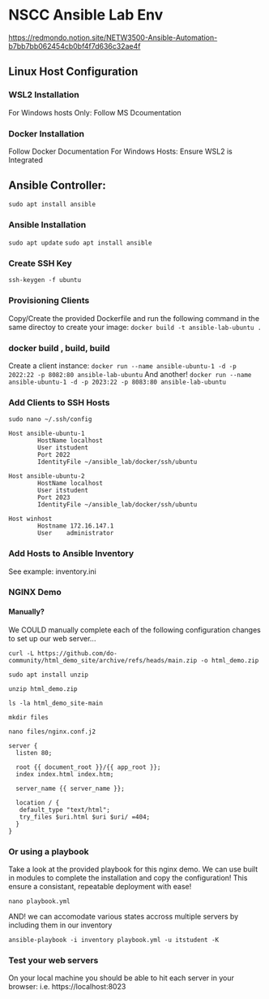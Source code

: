 # NSCC Ansible Lab Env
https://redmondo.notion.site/NETW3500-Ansible-Automation-b7bb7bb062454cb0bf4f7d636c32ae4f
## Linux Host Configuration

### WSL2 Installation
For Windows hosts Only: Follow MS Dcoumentation 

### Docker Installation
 Follow Docker Documentation
 For Windows Hosts: Ensure WSL2 is Integrated

## Ansible Controller:
`sudo apt install ansible`
### Ansible Installation
`sudo apt update`
`sudo apt install ansible`

### Create SSH Key
`ssh-keygen -f ubuntu`

### Provisioning Clients
Copy/Create the provided Dockerfile and run the following command in the same directoy to create your image:
`docker build -t ansible-lab-ubuntu .`

### docker build , build, build
Create a client instance:
`docker run --name ansible-ubuntu-1 -d -p 2022:22 -p 8082:80 ansible-lab-ubuntu`
And another!
`docker run --name ansible-ubuntu-1 -d -p 2023:22 -p 8083:80 ansible-lab-ubuntu`

### Add Clients to SSH Hosts
`sudo nano ~/.ssh/config`

``` 
Host ansible-ubuntu-1
        HostName localhost
        User itstudent
        Port 2022
        IdentityFile ~/ansible_lab/docker/ssh/ubuntu

Host ansible-ubuntu-2
        HostName localhost
        User itstudent
        Port 2023
        IdentityFile ~/ansible_lab/docker/ssh/ubuntu

Host winhost
        Hostname 172.16.147.1
        User    administrator
```

### Add Hosts to Ansible Inventory

See example: inventory.ini


### NGINX Demo
#### Manually?
We COULD manually complete each of the following configuration changes to set up our web server...

`curl -L https://github.com/do-community/html_demo_site/archive/refs/heads/main.zip -o html_demo.zip`

`sudo apt install unzip`

`unzip html_demo.zip`

`ls -la html_demo_site-main`

`mkdir files`

`nano files/nginx.conf.j2`

```
server {
  listen 80;

  root {{ document_root }}/{{ app_root }};
  index index.html index.htm;

  server_name {{ server_name }};
  
  location / {
   default_type "text/html";
   try_files $uri.html $uri $uri/ =404;
  }
}
```

### Or using a playbook
Take a look at the provided playbook for this nginx demo. We can use built in modules to complete the installation and copy the configuration! This ensure a consistant, repeatable deployment with ease!

`nano playbook.yml`

AND! we can accomodate various states accross multiple servers by including them in our inventory

`ansible-playbook -i inventory playbook.yml -u itstudent -K`

### Test your web servers
On your local machine you should be able to hit each server in your browser:
i.e.
https://localhost:8023
